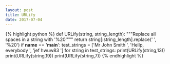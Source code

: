 ```yaml
---
layout: post
title: URLify
date: 2017-07-04
---
```

{% highlight python %}
def URLify(string, string_length):
    """Replace all spaces in a string with '%20'"""
    return string[:string_length].replace(' ', '%20')
if __name__ == '__main__':
    test_strings = ['Mr John Smith    ',
                    'Hellp,    everybody   ',
                    'jef   hwuw83    ']
    for string in test_strings:
        print(URLify(string,13))
        print(URLify(string,19))
        print(URLify(string,7)) 
{% endhighlight %}